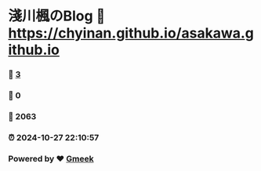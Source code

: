 # 淺川楓のBlog :link: https://chyinan.github.io/asakawa.github.io 
### :page_facing_up: [3](https://chyinan.github.io/asakawa.github.io/tag.html) 
### :speech_balloon: 0 
### :hibiscus: 2063 
### :alarm_clock: 2024-10-27 22:10:57 
### Powered by :heart: [Gmeek](https://github.com/Meekdai/Gmeek)
